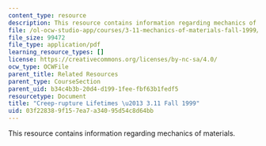 ```yaml
---
content_type: resource
description: This resource contains information regarding mechanics of materials.
file: /ol-ocw-studio-app/courses/3-11-mechanics-of-materials-fall-1999/03f228389f157ea7a34095d54c8d64bb_MIT3_11F99_creep.pdf
file_size: 99472
file_type: application/pdf
learning_resource_types: []
license: https://creativecommons.org/licenses/by-nc-sa/4.0/
ocw_type: OCWFile
parent_title: Related Resources
parent_type: CourseSection
parent_uid: b34c4b3b-20d4-d199-1fee-fbf63b1fedf5
resourcetype: Document
title: "Creep-rupture Lifetimes \u2013 3.11 Fall 1999"
uid: 03f22838-9f15-7ea7-a340-95d54c8d64bb
---
```

This resource contains information regarding mechanics of materials.